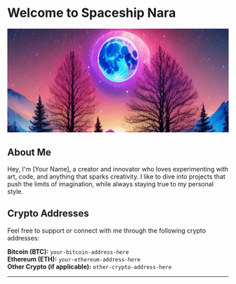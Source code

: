 # Welcome to Spaceship Nara

![clear](hereandthere/video.gif)

## About Me
Hey, I'm [Your Name], a creator and innovator who loves experimenting with art, code, and anything that sparks creativity. I like to dive into projects that push the limits of imagination, while always staying true to my personal style.

## Crypto Addresses
Feel free to support or connect with me through the following crypto addresses:

**Bitcoin (BTC):** `your-bitcoin-address-here`  
**Ethereum (ETH):** `your-ethereum-address-here`  
**Other Crypto (if applicable):** `other-crypto-address-here`

---
